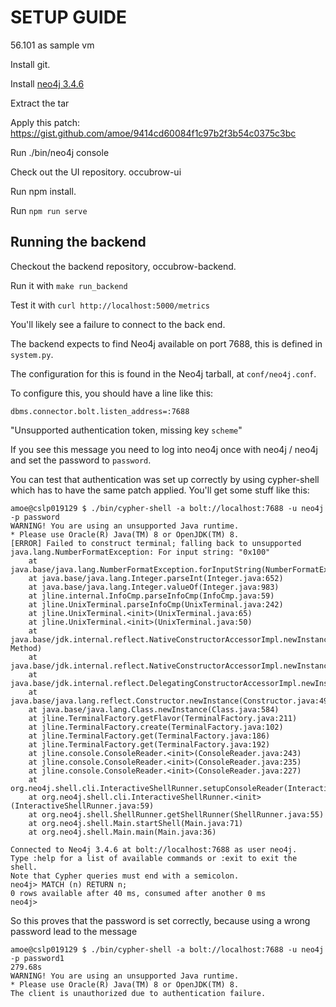# SETUP GUIDE

56.101 as sample vm

Install git.

Install [neo4j
3.4.6](https://neo4j.com/artifact.php?name=neo4j-community-3.4.6-unix.tar.gz)

Extract the tar

Apply this patch: https://gist.github.com/amoe/9414cd60084f1c97b2f3b54c0375c3bc

Run     ./bin/neo4j console

Check out the UI repository.  occubrow-ui

Run npm install.

Run `npm run serve`

## Running the backend

Checkout the backend repository, occubrow-backend.

Run it with `make run_backend`

Test it with `curl http://localhost:5000/metrics`

You'll likely see a failure to connect to the back end.

The backend expects to find Neo4j available on port 7688, this is defined in
`system.py`.

The configuration for this is found in the Neo4j tarball, at `conf/neo4j.conf`.

To configure this, you should have a line like this:

    dbms.connector.bolt.listen_address=:7688

"Unsupported authentication token, missing key `scheme`"

If you see this message you need to log into neo4j once with neo4j / neo4j and
set the password to `password`.

You can test that authentication was set up correctly by using cypher-shell
which has to have the same patch applied.  You'll get some stuff like this:

```
amoe@cslp019129 $ ./bin/cypher-shell -a bolt://localhost:7688 -u neo4j -p password
WARNING! You are using an unsupported Java runtime. 
* Please use Oracle(R) Java(TM) 8 or OpenJDK(TM) 8.
[ERROR] Failed to construct terminal; falling back to unsupported
java.lang.NumberFormatException: For input string: "0x100"
	at java.base/java.lang.NumberFormatException.forInputString(NumberFormatException.java:65)
	at java.base/java.lang.Integer.parseInt(Integer.java:652)
	at java.base/java.lang.Integer.valueOf(Integer.java:983)
	at jline.internal.InfoCmp.parseInfoCmp(InfoCmp.java:59)
	at jline.UnixTerminal.parseInfoCmp(UnixTerminal.java:242)
	at jline.UnixTerminal.<init>(UnixTerminal.java:65)
	at jline.UnixTerminal.<init>(UnixTerminal.java:50)
	at java.base/jdk.internal.reflect.NativeConstructorAccessorImpl.newInstance0(Native Method)
	at java.base/jdk.internal.reflect.NativeConstructorAccessorImpl.newInstance(NativeConstructorAccessorImpl.java:62)
	at java.base/jdk.internal.reflect.DelegatingConstructorAccessorImpl.newInstance(DelegatingConstructorAccessorImpl.java:45)
	at java.base/java.lang.reflect.Constructor.newInstance(Constructor.java:490)
	at java.base/java.lang.Class.newInstance(Class.java:584)
	at jline.TerminalFactory.getFlavor(TerminalFactory.java:211)
	at jline.TerminalFactory.create(TerminalFactory.java:102)
	at jline.TerminalFactory.get(TerminalFactory.java:186)
	at jline.TerminalFactory.get(TerminalFactory.java:192)
	at jline.console.ConsoleReader.<init>(ConsoleReader.java:243)
	at jline.console.ConsoleReader.<init>(ConsoleReader.java:235)
	at jline.console.ConsoleReader.<init>(ConsoleReader.java:227)
	at org.neo4j.shell.cli.InteractiveShellRunner.setupConsoleReader(InteractiveShellRunner.java:68)
	at org.neo4j.shell.cli.InteractiveShellRunner.<init>(InteractiveShellRunner.java:59)
	at org.neo4j.shell.ShellRunner.getShellRunner(ShellRunner.java:55)
	at org.neo4j.shell.Main.startShell(Main.java:71)
	at org.neo4j.shell.Main.main(Main.java:36)

Connected to Neo4j 3.4.6 at bolt://localhost:7688 as user neo4j.
Type :help for a list of available commands or :exit to exit the shell.
Note that Cypher queries must end with a semicolon.
neo4j> MATCH (n) RETURN n;
0 rows available after 40 ms, consumed after another 0 ms
neo4j> 
```
So this proves that the password is set correctly, because using a wrong
password lead to the message

    amoe@cslp019129 $ ./bin/cypher-shell -a bolt://localhost:7688 -u neo4j -p password1                                                                                                                      279.68s 
    WARNING! You are using an unsupported Java runtime. 
    * Please use Oracle(R) Java(TM) 8 or OpenJDK(TM) 8.
    The client is unauthorized due to authentication failure.
